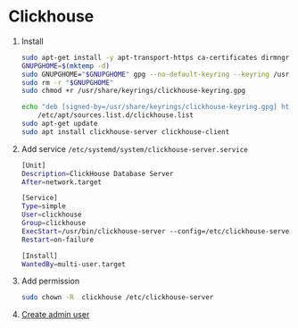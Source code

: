 # Clickhouse
1. Install
    ```sh
    sudo apt-get install -y apt-transport-https ca-certificates dirmngr
    GNUPGHOME=$(mktemp -d)
    sudo GNUPGHOME="$GNUPGHOME" gpg --no-default-keyring --keyring /usr/share/keyrings/clickhouse-keyring.gpg --keyserver hkp://keyserver.ubuntu.com:80 --recv-keys 8919F6BD2B48D754
    sudo rm -r "$GNUPGHOME"
    sudo chmod +r /usr/share/keyrings/clickhouse-keyring.gpg

    echo "deb [signed-by=/usr/share/keyrings/clickhouse-keyring.gpg] https://packages.clickhouse.com/deb stable main" | sudo tee \
        /etc/apt/sources.list.d/clickhouse.list
    sudo apt-get update
    sudo apt install clickhouse-server clickhouse-client
    ```
2. Add service `/etc/systemd/system/clickhouse-server.service`
    ```sh
    [Unit]
    Description=ClickHouse Database Server
    After=network.target

    [Service]
    Type=simple
    User=clickhouse
    Group=clickhouse
    ExecStart=/usr/bin/clickhouse-server --config=/etc/clickhouse-server/config.xml
    Restart=on-failure

    [Install]
    WantedBy=multi-user.target
    ```
3. Add permission
    ```sh
    sudo chown -R  clickhouse /etc/clickhouse-server
    ```

4. [Create admin user](https://clickhouse.com/docs/en/operations/access-rights)